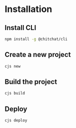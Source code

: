 # Installation

## Install CLI

```sh
npm install -g @chitchat/cli
```

## Create a new project

```sh
cjs new
```

## Build the project

```sh
cjs build
```

## Deploy

```sh
cjs deploy
```
